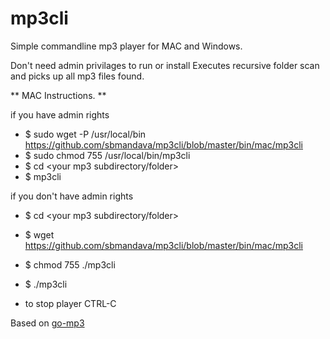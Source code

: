 # mp3cli

Simple commandline mp3 player for MAC and Windows.

Don't need admin privilages to run or install
Executes recursive folder scan and picks up all mp3 files found.

** MAC Instructions. **

if you have admin rights
* $ sudo wget -P /usr/local/bin https://github.com/sbmandava/mp3cli/blob/master/bin/mac/mp3cli
* $ sudo chmod 755 /usr/local/bin/mp3cli
* $ cd <your mp3 subdirectory/folder>
* $ mp3cli

if you don't have admin rights
* $ cd <your mp3 subdirectory/folder>
* $ wget https://github.com/sbmandava/mp3cli/blob/master/bin/mac/mp3cli
* $ chmod 755 ./mp3cli
* $ ./mp3cli
 
* to stop player CTRL-C

Based on [go-mp3](https://github.com/hajimehoshi/go-mp3)
